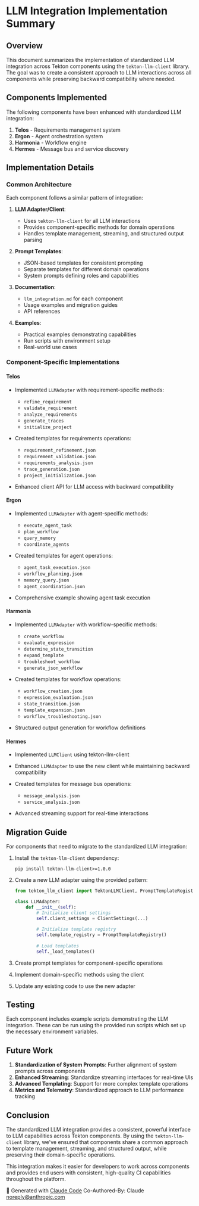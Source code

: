 # LLM Integration Implementation Summary

## Overview

This document summarizes the implementation of standardized LLM integration across Tekton components using the `tekton-llm-client` library. The goal was to create a consistent approach to LLM interactions across all components while preserving backward compatibility where needed.

## Components Implemented

The following components have been enhanced with standardized LLM integration:

1. **Telos** - Requirements management system
2. **Ergon** - Agent orchestration system
3. **Harmonia** - Workflow engine
4. **Hermes** - Message bus and service discovery

## Implementation Details

### Common Architecture

Each component follows a similar pattern of integration:

1. **LLM Adapter/Client**:
   - Uses `tekton-llm-client` for all LLM interactions
   - Provides component-specific methods for domain operations
   - Handles template management, streaming, and structured output parsing

2. **Prompt Templates**:
   - JSON-based templates for consistent prompting
   - Separate templates for different domain operations
   - System prompts defining roles and capabilities

3. **Documentation**:
   - `llm_integration.md` for each component
   - Usage examples and migration guides
   - API references

4. **Examples**:
   - Practical examples demonstrating capabilities
   - Run scripts with environment setup
   - Real-world use cases

### Component-Specific Implementations

#### Telos

- Implemented `LLMAdapter` with requirement-specific methods:
  - `refine_requirement`
  - `validate_requirement`
  - `analyze_requirements`
  - `generate_traces`
  - `initialize_project`

- Created templates for requirements operations:
  - `requirement_refinement.json`
  - `requirement_validation.json`
  - `requirements_analysis.json`
  - `trace_generation.json`
  - `project_initialization.json`

- Enhanced client API for LLM access with backward compatibility

#### Ergon

- Implemented `LLMAdapter` with agent-specific methods:
  - `execute_agent_task`
  - `plan_workflow`
  - `query_memory`
  - `coordinate_agents`

- Created templates for agent operations:
  - `agent_task_execution.json`
  - `workflow_planning.json`
  - `memory_query.json`
  - `agent_coordination.json`

- Comprehensive example showing agent task execution

#### Harmonia

- Implemented `LLMAdapter` with workflow-specific methods:
  - `create_workflow`
  - `evaluate_expression`
  - `determine_state_transition`
  - `expand_template`
  - `troubleshoot_workflow`
  - `generate_json_workflow`

- Created templates for workflow operations:
  - `workflow_creation.json`
  - `expression_evaluation.json`
  - `state_transition.json`
  - `template_expansion.json`
  - `workflow_troubleshooting.json`

- Structured output generation for workflow definitions

#### Hermes

- Implemented `LLMClient` using tekton-llm-client
- Enhanced `LLMAdapter` to use the new client while maintaining backward compatibility
- Created templates for message bus operations:
  - `message_analysis.json`
  - `service_analysis.json`

- Advanced streaming support for real-time interactions

## Migration Guide

For components that need to migrate to the standardized LLM integration:

1. Install the `tekton-llm-client` dependency:
   ```
   pip install tekton-llm-client>=1.0.0
   ```

2. Create a new LLM adapter using the provided pattern:
   ```python
   from tekton_llm_client import TektonLLMClient, PromptTemplateRegistry, ClientSettings, LLMSettings

   class LLMAdapter:
       def __init__(self):
           # Initialize client settings
           self.client_settings = ClientSettings(...)
           
           # Initialize template registry
           self.template_registry = PromptTemplateRegistry()
           
           # Load templates
           self._load_templates()
   ```

3. Create prompt templates for component-specific operations
4. Implement domain-specific methods using the client
5. Update any existing code to use the new adapter

## Testing

Each component includes example scripts demonstrating the LLM integration. These can be run using the provided run scripts which set up the necessary environment variables.

## Future Work

1. **Standardization of System Prompts**: Further alignment of system prompts across components
2. **Enhanced Streaming**: Standardize streaming interfaces for real-time UIs
3. **Advanced Templating**: Support for more complex template operations
4. **Metrics and Telemetry**: Standardized approach to LLM performance tracking

## Conclusion

The standardized LLM integration provides a consistent, powerful interface to LLM capabilities across Tekton components. By using the `tekton-llm-client` library, we've ensured that components share a common approach to template management, streaming, and structured output, while preserving their domain-specific operations.

This integration makes it easier for developers to work across components and provides end users with consistent, high-quality CI capabilities throughout the platform.

🤖 Generated with [Claude Code](https://claude.ai/code)
Co-Authored-By: Claude <noreply@anthropic.com>